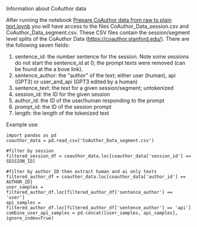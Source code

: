 Information about CoAuthor data

After running the notebook [Prepare CoAuthor data from raw to plain text.ipynb](https://github.com/AARichburg/Human-AI_Authorship_Analysis/blob/main/Prepare_CoAuthor_data_from_raw_to_plain_text.ipynb) you will have
access to the files CoAuthor_Data_session.csv and CoAuthor_Data_segment.csv.  These CSV files
contain the session/segment level splits of the CoAuthor Data (https://coauthor.stanford.edu/).
There are the following seven fields:

1) sentence_id: the number sentence for the session.  Note some sessions do not 
start the sentence_id at 0; the prompt texts were removed (can be found at the a
bove link).
2) sentence_author: the "author" of the text; either user (human), api (GPT3) or
 user_and_api (GPT3 edited by a human)
3) sentence_text: the text for a given session/segment; untokenized
4) session_id: the ID for the given session
5) author_id: the ID of the user/human responding to the prompt
6) prompt_id: the ID of the session prompt
7) length: the length of the tokenized text

Example use:
```
import pandas as pd
coauthor_data = pd.read_csv('CoAuthor_Data_segment.csv')

#filter by session
filtered_session_df = coauthor_data.loc[coauthor_data['session_id'] == SESSION_ID]

#filter by author ID then extract human and ai only texts
filtered_author_df = coauthor_data.loc[coauthor_data['author_id'] == AUTHOR_ID]
user_samples = filtered_author_df.loc[filtered_author_df['sentence_author'] == 'user']
api_samples = filtered_author_df.loc[filtered_author_df['sentence_author'] == 'api']
combine_user_api_samples = pd.concat([user_samples, api_samples], ignore_index=True)
```
